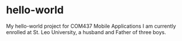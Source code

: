 # hello-world
My hello-world project for COM437 Mobile Applications
I am currently enrolled at St. Leo University, a husband and Father of three boys.
